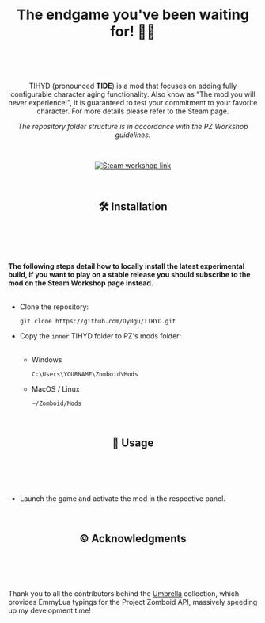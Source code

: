 <h1 align="center">
  <br>
  The endgame you've been waiting for! 👴🩼
  <br>
  <br>
</h1>
<br>

<p align="center">
  TIHYD (pronounced <b>TIDE</b>) is a mod that focuses on adding fully configurable character aging functionality. Also know as "The mod you will never experience!", it is guaranteed to test your commitment to your favorite character. For more details please refer to the Steam page.
</p>
<p align="center">
  <i>The repository folder structure is in accordance with the PZ Workshop guidelines.</i>
</p>
<br>

<p align="center">
  <a href="https://steamcommunity.com/sharedfiles/filedetails/?id=3013368173" target="_blank">
    <img src="https://img.shields.io/badge/steam- subscribe-green" alt="Steam workshop link">
  </a>
</p>

<br>
<h2></h2>
<h2 align="center">
  🛠️ Installation
  <br>
  <br>
</h2>
<br>
<br>

<b>The following steps detail how to locally install the latest experimental build, if you want to play on a stable release you should subscribe to the mod on the Steam Workshop page instead.</b>
<br>
<br>

- Clone the repository:

  ```shell
  git clone https://github.com/Dy0gu/TIHYD.git
  ```

- Copy the `inner` TIHYD folder to PZ's mods folder:
  <br>
  <br>

  - Windows

    ```shell
    C:\Users\YOURNAME\Zomboid\Mods
    ```

  - MacOS / Linux

    ```shell
    ~/Zomboid/Mods
    ```

<br>
<h2></h2>
<h2 align="center">
  🚩 Usage
  <br>
  <br>
</h2>
<br>
<br>

- Launch the game and activate the mod in the respective panel.

<br>
<h2></h2>
<h2 align="center">
  ©️ Acknowledgments
  <br>
  <br>
</h2>
<br>
<br>

Thank you to all the contributors behind the [Umbrella](https://github.com/asledgehammer/Umbrella) collection, which provides EmmyLua typings for the Project Zomboid API, massively speeding up my development time!
